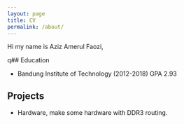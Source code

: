 ```yaml
---
layout: page
title: CV
permalink: /about/
---
```

Hi my name is Aziz Amerul Faozi,

q## Education
* Bandung Institute of Technology (2012-2018) GPA 2.93

## Projects
* Hardware, make some hardware with DDR3 routing.


